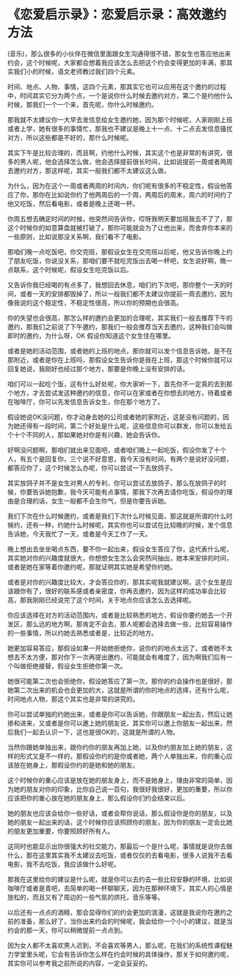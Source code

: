 # 《恋爱启示录》：恋爱启示录：高效邀约方法

(音乐)，那么很多的小伙伴在微信里面跟女生沟通得很不错，那女生也答应他出来约会，这个时候呢，大家都会想着我应该怎么去把这个约会变得更加的丰满，那其实我们小的时候，语文老师教过我们四个元素。

时间、地点、人物、事情，这四个元素，那其实它也可以应用在这个邀约的过程中，时间其实它分为两个点，一个是说你什么时候去邀约对方，第二个是约他什么时候，那我们一个一个来，首先呢，你什么时候邀约。

那我就不太建议你一大早去发信息给女生邀约她，因为那个时候呢，人家刚刚上班或者上学，她有很多的事情忙，那我也不建议是晚上十一点、十二点去发信息骚扰对方，所以这些都是不好的，那什么时候呢。

其实下午是比较合理的，而且啊，约他什么时候，其实这个也是非常的有讲究，很多的男人呢，他会选择怎么做，他会选择提前很长时间，比如说提前一周或者两周去邀约对方，那这样呢，其实一般我们都不太建议这么做。

为什么，因为在这个一周或者两周的时间内，你们呢有很多的不稳定性，假设他答应了你，那你在比如说你约了他两周后的一个周，两周后的周末，周六的时间约了他又吃饭，然后看电影，或者是晚上还喝一杯。

你周五想去确定时间的时候，他突然间告诉你，哎呀我明天要加班我去不了了，那这个时候你的如意算盘就被打破了，那你可能就会为了让他出来，而舍弃你本来的一些原则，比如说那没关系啊，我们看不了电影。

那咱们晚一点吃饭吧，你交完班，那假设女生在交完班以后呢，他又告诉你晚上约了朋友吃饭，你说没关系，那咱们要不就吃完饭出去喝一杯吧，女生说好啊，晚一点联系，这个时候呢，假设女生吃完饭以后。

又告诉你我已经喝的有点多了，我想回去休息，咱们约下次吧，那你整个一天的时间，或者一天的安排都毁掉了，所以一般我们都不太建议你提前一周去邀约，因为像我说的这个稳定性，不稳定性很高，所以你的预期也会很高。

你的失望也会很高，那怎么样的邀约会更加的合理呢，其实我们一般去推荐下午的邀约，那我们之前说了下午邀约，那我们一般会推荐当天去邀约，这种我们会叫做即时的邀约，为什么呀，OK 假设你知道这个女生住在哪里。

或者是她的活动范围，或者她的上班的地点，那你就可以发个信息告诉她，是不在那附近，或者是你在上班吗，那假设女生告诉你是我在上班，那这个时候你就可以回复她说，我刚好也经过那个地方，那要是你晚上没有安排的话。

咱们可以一起吃个饭，这有什么好处呢，你大家听一下，首先你不一定真的去到那个地方，才去尝试发这种邀约的信息，你可以在家或者在你想去的地方，待着或者在咖啡厅，你可以先发信息告诉女生，你在那个地方了。

假设她说OK没问题，你才动身去她的公司或者她的家附近，这是没有问题的，因为她还得有一段时间，第二个好处是什么呢，这些信息你可以群发，你可以发给五个十个不同的人，那如果她对你是有兴趣，她会告诉你。

好啊没问题啊，那咱们就出来见面吧，或者咱们晚上一起吃饭，假设你发了十个人，有五个是回复你，三个说不好意思，我今天没有时间，有两个是说好没问题，都答应你了，这个时候怎么办呢，你可以尝试一下去放鸽子。

其实放鸽子并不是女生对男人的专利，你可以尝试去放鸽子，那么在放鸽子的时候，你要告诉她抱歉，我今天可能有点事情，那我下次再去请你吃饭，假设你的理由是合理的话，女生一般都不会生你气，但是你要告诉她。

我们下次在什么时候邀约，或者是我们下次什么时候见面，那这就是所谓的什么时候约，还有一种，约她什么时候呢，其实你也可以尝试在比较晚的时候，发个信息告诉她，今天我忙了一天，或者是今天工作了一天。

晚上想出去坐坐喝点东西，要不你一起出来，假设女生答应了你，这代表什么呢，其实她对你的兴趣度就很大，你想想女生怎么会突然间抽出，她本来安排的时间，或者是她在家等着你邀约呢，那就证明其实她是希望你约她。

或者是对你的兴趣度比较大，才会答应你的，那其实呢我就建议啊，这个女生是应该跟你有了，很好的联系感或者亲密度，你再去邀约，因为这样的成功率会比较高，那我刚刚已经说完了这个时间，关于地点你应该怎么去选择呢。

你应该选择在对方的活动范围内，或者是比较熟悉的地方，假设你要约她去一个开发区，那么远的地方啊，那肯定不会去，那人呢都会选择去做一些，比较容易操作的一些事情，所以约她去熟悉或者是，比较近的地方。

她更加容易答应，那假设如果一开始她拒绝你，说你约的地点太远了，或者她不太想去不太方便，那对你下一次再提出邀约，可能就会有难度了，因为啊我们后有一个叫做拒绝接替，假设女生拒绝你第一次。

她很可能第二次也会拒绝你，假设她答应了第一次，那你的约会操作也是很好，那她第二次出来的机会也会更加的大，这就是所谓的你的地点的选择，还有什么呢，时间地点人物，那这个其实也是非常的讲究的。

你可以尝试单独的约她出来，或者是你可以告诉她，你跟朋友一起出去，然后让她掺和进来，又或者是你可以邀上她的朋友说，其实你可以邀上你朋友一起出来，然后我们一起去认识一下，这也是很OK的，这就是所谓的人物。

当然你跟她单独出来，跟你约你的朋友再加上她，以及你约朋友加上她的朋友，这样的形式又是不一样的，那假设你约的是你或者她，两个人单独出来，你的重心应该放在她身上，那假设你约的是她和她的朋友。

这个时候你的重心应该是放在她的朋友身上，而不是她身上，理由非常的简单，因为她的朋友对你的印象，比你自己说一百句，我很好我很好，更加的重要，所以你应该把你的重心放在她的朋友身上，那么假设你们约会结束以后。

她的朋友也应该会给你一些好话，或者会帮你说话，那么假设你是你的朋友，以及她的朋友一起出来的话，这个时候你应该照顾你的朋友，因为你的朋友一定会比她的朋友更加重要，你要照顾好所有人。

这同时也能显示出你很强大的社交能力，那最后一个是什么呢，事情就是说你去做什么，那在这里其实我不太建议去吃饭，或者仅仅的去看电影，很多人说我不去看电影，我不去吃饭，我应该做什么好呢。

那我在这里给你的建议是什么呢，就是你可以去约去一些比较安静的环境，比如说咖啡厅或者是青吧，去简单的喝一杯聊聊天，因为在那种环境下，其实人的心情是放松的，而且又有了周边的一些气氛的烘托，音乐等等。

以后还有一点点的酒精，那会显得你们的约会更加的浪漫，这就是我说你在邀约之前的准备，那么好了，当你出来约会的时候呢，我会给你一个小小的建议，就是当约会的那一天，你可以稍微提前一点点到。

因为女人都不太喜欢男人迟到，不会喜欢等男人，那么呢，在我们的系统性课程魅力学堂里头呢，它会有告诉你怎么样在约会时候的具体操作，那关于如何邀约呢，其实你可以参考我之前所说的内容，一定会妥妥的。


